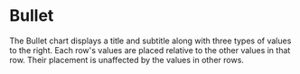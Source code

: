 # Bullet

<!--meta

-->

The Bullet chart displays a title and subtitle along with three types of values to the right. Each row's values are placed relative to the other values in that row. Their placement is unaffected by the values in other rows.


<ClientOnly>
  <hpcc-vitepress style="width:100%;height:600px">
    <div id="placeholder" style="height:400px">
    </div>
    <script type="module">
      import { Bullet } from "@hpcc-js/chart";

      new Bullet()
          .target("placeholder")
          .columns(["title", "subtitle", "measures"])
          .data([
              ["Revenue", "US$, in thousands", [220, 270, 345]],
              ["Profit  ", "%", [21, 23]],
              ["Order Size", "US$, average", [100, 320, 432]],
              ["New Customers", "count", [1000, 1650, 1943]],
              ["Satisfaction", "out of 5", [3.2, 4.7, 4.9]]
          ])
          .titleColumn("title")
          .subtitleColumn("subtitle")
          .measuresColumn("measures")
          .render()
          ;
    </script>
  </hpcc-vitepress>
</ClientOnly>


In this example "markers" have been added. 


<ClientOnly>
  <hpcc-vitepress style="width:100%;height:600px">
    <div id="placeholder" style="height:400px">
    </div>
    <script type="module">
      import { Bullet } from "@hpcc-js/chart";

      new Bullet()
          .target("placeholder")
          .columns(["title", "subtitle", "measures", "markers"])
          .data([
              ["Revenue", "US$, in thousands", [220, 270], [250, 25]],
              ["Profit  ", "%", [21, 23], [26]],
              ["Order Size", "US$, average", [100, 320], [150, 550]],
              ["New Customers", "count", [1000, 1650], [190, 540, 750, 850, 2100]],
              ["Satisfaction", "out of 5", [3.2, 4.7], [4.4]]
          ])
          .titleColumn("title")
          .subtitleColumn("subtitle")
          .measuresColumn("measures")
          .markersColumn("markers")
          .render()
          ;
    </script>
  </hpcc-vitepress>
</ClientOnly>


In this example "ranges" have been added. 


<ClientOnly>
  <hpcc-vitepress style="width:100%;height:600px">
    <div id="placeholder" style="height:400px">
    </div>
    <script type="module">
      import { Bullet } from "@hpcc-js/chart";

      new Bullet()
          .target("placeholder")
          .columns(["title", "subtitle", "ranges", "measures", "markers"])
          .data([
              ["Revenue", "US$, in thousands", [150, 225, 300], [220, 270], [250, 25]],
              ["Profit  ", "%", [20, 25, 30], [21, 23], [26]],
              ["Order Size", "US$, average", [350, 500, 600], [100, 320], [550]],
              ["New Customers", "count", [1400, 2000, 2500], [1000, 1650], 2100],
              ["Satisfaction", "out of 5", [3.5, 4.25, 5], [3.2, 4.7], [4.4]]
          ])
          .titleColumn("title")
          .subtitleColumn("subtitle")
          .rangesColumn("ranges")
          .measuresColumn("measures")
          .markersColumn("markers")
          .render()
          ;
    </script>
  </hpcc-vitepress>
</ClientOnly>


## API

## Published Properties
```@hpcc-js/chart:Bullet
```
